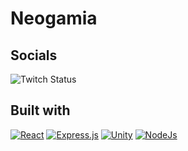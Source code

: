 # Neogamia
## Socials
![Twitch Status](https://img.shields.io/twitch/status/ThanonC?style=for-the-badge)

## Built with

[![React][React.js]][React-url]
[![Express.js][Express]][Express-Url]
[![Unity][UnityBadge]][UnityUrl]
[![NodeJs][NodeBadge]][NodeUrl]

[React.js]: https://img.shields.io/badge/-ReactJs-61DAFB?logo=react&logoColor=white&style=for-the-badge&color=black

[React-url]: https://reactjs.org/

[Express]: https://img.shields.io/badge/Express.js-000000?logo=express&logoColor=fff&style=for-the-badge
[Express-Url]: https://expressjs.com/

[UnityBadge]: https://img.shields.io/badge/Unity-57b9d3.svg?style=for-the-badge&logo=unity&color=black
[UnityUrl]: https://unity3d.com

[NodeBadge]: https://img.shields.io/badge/node.js-339933?style=for-the-badge&logo=Node.js&logoColor=white&color=black
[NodeUrl]: https://nodejs.org/en
